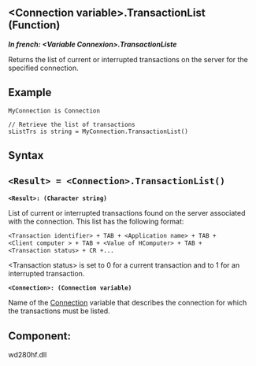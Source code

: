 


## &lt;Connection variable&gt;.TransactionList (Function)

***In french: &lt;Variable Connexion&gt;.TransactionListe***



<a name="XUse"></a>
<a name="Use"></a>
<a name="description"></a>
Returns the list of current or interrupted transactions on the server for the specified connection.


<a name="Example1"></a>
<a name="sample_code"></a>

## Example


```wl
MyConnection is Connection

// Retrieve the list of transactions
sListTrs is string = MyConnection.TransactionList()
```

<a name="XSYNTAX"></a>
<a name="SYNTAX1"></a>

## Syntax

`<Result> = <Connection>.TransactionList()`
---

**`<Result>: (Character string)`**

List of current or interrupted transactions found on the server associated with the connection. This list has the following format: 

```txt
<Transaction identifier> + TAB + <Application name> + TAB + 
<Client computer > + TAB + <Value of HComputer> + TAB + 
<Transaction status> + CR +...
```
&lt;Transaction status&gt; is set to 0 for a current transaction and to 1 for an interrupted transaction.

**`<Connection>: (Connection variable)`**

Name of the [Connection](../WDLang4/1514073.md) variable that describes the connection for which the transactions must be listed.



<a name="NOTE0"></a>
<a name="XComponent"></a>

## Component:
wd280hf.dll
